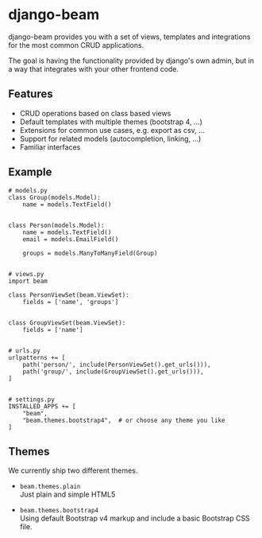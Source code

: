 # django-beam
django-beam provides you with a set of views, templates and integrations for the most common CRUD
applications. 

The goal is having the functionality provided by django's own admin, but in a way that integrates
with your other frontend code. 

## Features
- CRUD operations based on class based views
- Default templates with multiple themes (bootstrap 4, ...)
- Extensions for common use cases, e.g. export as csv, ...
- Support for related models (autocompletion, linking, ...)
- Familiar interfaces

## Example
```
# models.py
class Group(models.Model):
    name = models.TextField()

    
class Person(models.Model):
    name = models.TextField()
    email = models.EmailField()

    groups = models.ManyToManyField(Group)


# views.py
import beam

class PersonViewSet(beam.ViewSet):
    fields = ['name', 'groups']


class GroupViewSet(beam.ViewSet):
    fields = ['name']


# urls.py
urlpatterns += [
    path('person/', include(PersonViewSet().get_urls())),
    path('group/', include(GroupViewSet().get_urls())),
]


# settings.py
INSTALLED_APPS += [
    "beam",
    "beam.themes.bootstrap4",  # or choose any theme you like
]
```

## Themes
We currently ship two different themes.
* `beam.themes.plain`  
  Just plain and simple HTML5

* `beam.themes.bootstrap4`  
  Using default Bootstrap v4 markup and include a basic Bootstrap CSS file.
